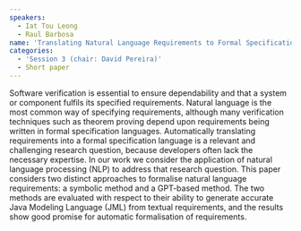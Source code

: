 ```yaml
---
speakers:
  - Iat Tou Leong
  - Raul Barbosa 
name: 'Translating Natural Language Requirements to Formal Specifications: A Study on GPT and Symbolic NLP'
categories:
  - 'Session 3 (chair: David Pereira)'
  - Short paper
---
```



Software verification is essential to ensure dependability and that a system or component fulfils its specified requirements. 
Natural language is the most common way of specifying requirements, although many verification techniques such as theorem proving depend upon requirements being written in formal specification languages. 
Automatically translating requirements into a formal specification language is a relevant and challenging research question, because developers often lack the necessary expertise. 
In our work we consider the application of natural language processing (NLP) to address that research question. 
This paper considers two distinct approaches to formalise natural language requirements: a symbolic method and a GPT-based method. 
The two methods are evaluated with respect to their ability to generate accurate Java Modeling Language (JML) from textual requirements, and the results show good promise for automatic formalisation of requirements.
